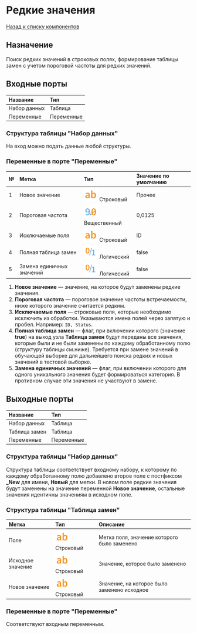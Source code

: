 # Редкие значения

[Назад к списку компонентов](../README.md)

## Назначение

Поиск редких значений в строковых полях, формирование таблицы замен с учетом пороговой частоты для редких значений.

## Входные порты

| Название     | Тип        |
|:-------------|:-----------|
| Набор данных | Таблица    |
| Переменные   | Переменные |

### Структура таблицы "Набор данных"

На вход можно подать данные любой структуры.

### Переменные в порте "Переменные"

| №  | Метка                              | Тип                                     | Значение по умолчанию     |
|:---|:-----------------------------------|:----------------------------------------|:-------------|
| 1  | Новое значение                     | ![](./img/string.svg) Строковый         | Прочее       |
| 2  | Пороговая частота                  | ![](./img/realnumber.svg) Вещественный  | 0,0125       |
| 3  | Исключаемые поля                   | ![](./img/string.svg) Строковый         | ID           |
| 4  | Полная таблица замен               | ![](./img/logical.svg) Логический       | false        |
| 5  | Замена единичных значений          | ![](./img/logical.svg) Логический       | false        |

1. **Новое значение** — значение, на которое будут заменены редкие значения.
2. **Пороговая частота** — пороговое значение частоты встречаемости, ниже которого значение считается редким.
3. **Исключаемые поля** — строковые поля, которые необходимо исключить из обработки. Указываются имена полей через запятую и пробел. Например: `ID, Status`.
4. **Полная таблица замен** — флаг, при включении которого (значение **true**) на выход узла **Таблица замен** будут переданы все значения, которые были и не были заменены по каждому обработанному полю (структуру таблицы см.ниже). Требуется при замене значений в обучающей выборке для дальнейшего поиска редких и новых значений в тестовой выборке.
5. **Замена единичных значений** — флаг, при включении которого для одного уникального значения будет формироваться категория. В противном случае эти значения не участвуют в замене.

## Выходные порты

| Название     | Тип        |
|:-------------|:-----------|
| Набор данных | Таблица    |
| Таблица замен| Таблица    |
| Переменные   | Переменные |

### Структура таблицы "Набор данных"

Структура таблицы соответствует входному набору, к которому по каждому обработанному полю добавлено второе поле с постфиксом **_New** для имени, **Новый** для метки. В новом поле редкие значения будут заменены на значение переменной **Новое значение**, остальные значения идентичны значениям в исходном поле.

### Структура таблицы "Таблица замен"

| Метка             | Тип                             | Описание                                    |
|:------------------|:--------------------------------|:--------------------------------------------|
| Поле              | ![](./img/string.svg) Строковый | Метка поля, значение которого было заменено |
| Исходное значение | ![](./img/string.svg) Строковый | Значение, которое было заменено             |
| Новое значение    | ![](./img/string.svg) Строковый | Значение, на которое было заменено исходное |

### Переменные в порте "Переменные"

Соответствуют входным переменным.